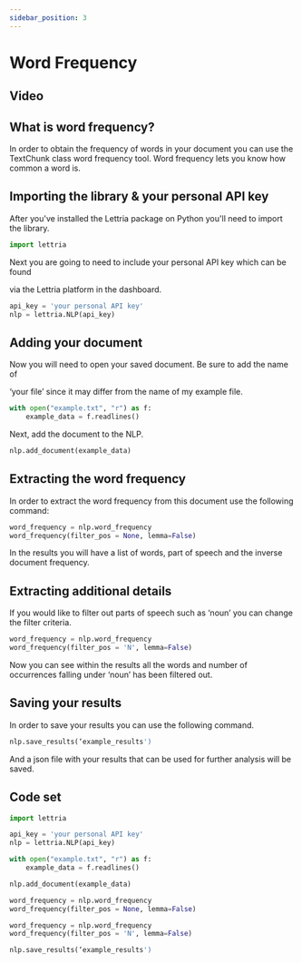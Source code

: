 ```yaml
---
sidebar_position: 3
---
```


# Word Frequency

## Video


## What is word frequency?

In order to obtain the frequency of words in your document you can use the TextChunk class word frequency tool. Word frequency lets you know how common a word is.

## Importing the library & your personal API key

After you've installed the Lettria package on Python you'll need to import the library.

```python
import lettria
```

Next you are going to need to include your personal API key which can be found

via the Lettria platform in the dashboard.

```python
api_key = 'your personal API key'
nlp = lettria.NLP(api_key)
```

## Adding your document

Now you will need to open your saved document. Be sure to add the name of

‘your file’ since it may differ from the name of my example file.

```python
with open("example.txt", "r") as f:
	example_data = f.readlines()
```

Next, add the document to the NLP.

```python
nlp.add_document(example_data)
```

## Extracting the word frequency

In order to extract the word frequency from this document use the following command:

```python
word_frequency = nlp.word_frequency
word_frequency(filter_pos = None, lemma=False)
```

In the results you will have a list of words, part of speech and the inverse document frequency.

## Extracting additional details

If you would like to filter out parts of speech such as ‘noun’ you can change the filter criteria.

```python
word_frequency = nlp.word_frequency
word_frequency(filter_pos = 'N', lemma=False)
```

Now you can see within the results all the words and number of occurrences falling under ‘noun’ has been filtered out.

## Saving your results

In order to save your results you can use the following command.

```python
nlp.save_results(‘example_results')
```

And a json file with your results that can be used for further analysis will be saved.

## Code set

```python
import lettria

api_key = 'your personal API key'
nlp = lettria.NLP(api_key)

with open("example.txt", "r") as f:
	example_data = f.readlines()

nlp.add_document(example_data)

word_frequency = nlp.word_frequency
word_frequency(filter_pos = None, lemma=False)

word_frequency = nlp.word_frequency
word_frequency(filter_pos = 'N', lemma=False)

nlp.save_results(‘example_results')
```